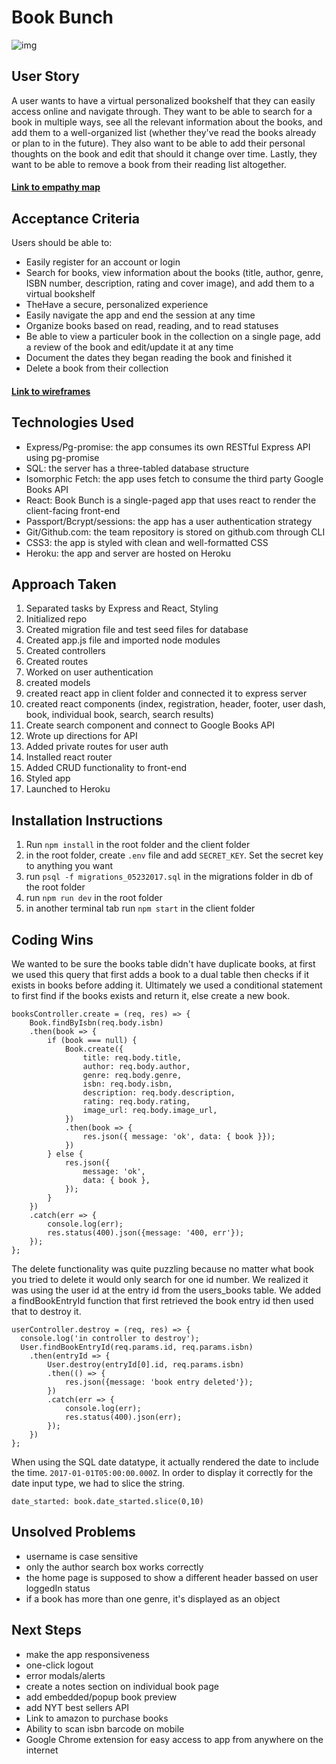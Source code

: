 # Book Bunch

![img](./assets/millenials_read.png)

## User Story
A user wants to have a virtual personalized bookshelf that they can easily access online and navigate through. They want to be able to search for a book in multiple ways, see all the relevant information about the books, and add them to a well-organized list (whether they've read the books already or plan to in the future). They also want to be able to add their personal thoughts on the book and edit that should it change over time. Lastly, they want to be able to remove a book from their reading list altogether. 

#### [Link to empathy map](https://github.com/llouison/Project_03_Book_Bunch/blob/master/assets/empathymap.jpg)

## Acceptance Criteria
Users should be able to: 
- Easily register for an account or login
- Search for books, view information about the books (title, author, genre, ISBN number, description, rating and cover image), and add them to a virtual bookshelf 
- TheHave a secure, personalized experience
- Easily navigate the app and end the session at any time  
- Organize books based on read, reading, and to read statuses
- Be able to view a particuler book in the collection on a single page, add a review of the book and edit/update it at any time
- Document the dates they began reading the book and finished it
- Delete a book from their collection

#### [Link to wireframes](https://github.com/llouison/Project_03_Book_Bunch/tree/master/assets)

## Technologies Used
- Express/Pg-promise: the app consumes its own RESTful Express API using pg-promise
- SQL: the server has a three-tabled database structure 
- Isomorphic Fetch: the app uses fetch to consume the third party Google Books API
- React: Book Bunch is a single-paged app that uses react to render the client-facing front-end
- Passport/Bcrypt/sessions: the app has a user authentication strategy
- Git/Github.com: the team repository is stored on github.com through CLI
- CSS3: the app is styled with clean and well-formatted CSS
- Heroku: the app and server are hosted on Heroku

## Approach Taken
1. Separated tasks by Express and React, Styling
2. Initialized repo
3. Created migration file and test seed files for database
4. Created app.js file and imported node modules
5. Created controllers
6. Created routes
7. Worked on user authentication
8. created models
9. created react app in client folder and connected it to express server
10. created react components (index, registration, header, footer, user dash, book, individual book, search, search results)
11. Create search component and connect to Google Books API
13. Wrote up directions for API
14. Added private routes for user auth
15. Installed react router
16. Added CRUD functionality to front-end
17. Styled app
18. Launched to Heroku

## Installation Instructions
1. Run `npm install` in the root folder and the client folder
2. in the root folder, create `.env` file and add `SECRET_KEY`. Set the secret key to anything you want
3. run `psql -f migrations_05232017.sql` in the migrations folder in db of the root folder
4. run `npm run dev` in the root folder
5. in another terminal tab run `npm start` in the client folder

## Coding Wins
We wanted to be sure the books table didn't have duplicate books, at first we used this query that first adds a book to a dual table then checks if it exists in books before adding it. Ultimately we used a conditional statement to first find if the books exists and return it, else create a new book. 
```
booksController.create = (req, res) => {
    Book.findByIsbn(req.body.isbn)
    .then(book => {
        if (book === null) {
            Book.create({
                title: req.body.title, 
                author: req.body.author,
                genre: req.body.genre,
                isbn: req.body.isbn,
                description: req.body.description, 
                rating: req.body.rating, 
                image_url: req.body.image_url,
            })
            .then(book => {
                res.json({ message: 'ok', data: { book }});
            })
        } else {
            res.json({
                message: 'ok',
                data: { book },
            });
        }
    })
    .catch(err => {
        console.log(err);
        res.status(400).json({message: '400, err'});
    });
}; 
```

The delete functionality was quite puzzling because no matter what book you tried to delete it would only search for one id number. We realized it was using the user id at the entry id from the users_books table. We added a findBookEntryId function that first retrieved the book entry id then used that to destroy it. 
```
userController.destroy = (req, res) => {
  console.log('in controller to destroy');
  User.findBookEntryId(req.params.id, req.params.isbn)
    .then(entryId => {
        User.destroy(entryId[0].id, req.params.isbn)
        .then(() => {
            res.json({message: 'book entry deleted'});
        })
        .catch(err => {
            console.log(err);
            res.status(400).json(err);
        });
    })
};
```
When using the SQL date datatype, it actually rendered the date to include the time. `2017-01-01T05:00:00.000Z`. In order to display it correctly for the date input type, we had to slice the string. 
```
date_started: book.date_started.slice(0,10)
```
## Unsolved Problems
- username is case sensitive
- only the author search box works correctly
- the home page is supposed to show a different header bassed on user loggedIn status
- if a book has more than one genre, it's displayed as an object 

## Next Steps
- make the app responsiveness
- one-click logout
- error modals/alerts
- create a notes section on individual book page
- add embedded/popup book preview
- add NYT best sellers API
- Link to amazon to purchase books
- Ability to scan isbn barcode on mobile
- Google Chrome extension for easy access to app from anywhere on the internet